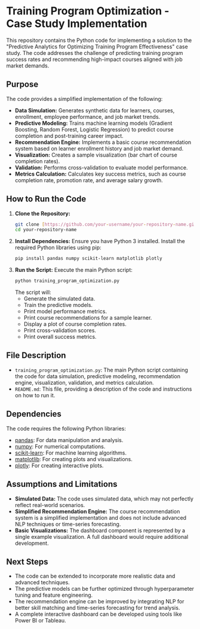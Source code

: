 # Training Program Optimization - Case Study Implementation

This repository contains the Python code for implementing a solution to the "Predictive Analytics for Optimizing Training Program Effectiveness" case study. The code addresses the challenge of predicting training program success rates and recommending high-impact courses aligned with job market demands.

## Purpose

The code provides a simplified implementation of the following:

* **Data Simulation:** Generates synthetic data for learners, courses, enrollment, employee performance, and job market trends.
* **Predictive Modeling:** Trains machine learning models (Gradient Boosting, Random Forest, Logistic Regression) to predict course completion and post-training career impact.
* **Recommendation Engine:** Implements a basic course recommendation system based on learner enrollment history and job market demand.
* **Visualization:** Creates a sample visualization (bar chart of course completion rates).
* **Validation:** Performs cross-validation to evaluate model performance.
* **Metrics Calculation:** Calculates key success metrics, such as course completion rate, promotion rate, and average salary growth.

## How to Run the Code

1.  **Clone the Repository:**
    ```bash
    git clone [https://github.com/your-username/your-repository-name.git](https://github.com/your-username/your-repository-name.git)
    cd your-repository-name
    ```
2.  **Install Dependencies:**
    Ensure you have Python 3 installed.  Install the required Python libraries using pip:
    ```bash
    pip install pandas numpy scikit-learn matplotlib plotly
    ```
3.  **Run the Script:**
    Execute the main Python script:
    ```bash
    python training_program_optimization.py
    ```
    The script will:
    * Generate the simulated data.
    * Train the predictive models.
    * Print model performance metrics.
    * Print course recommendations for a sample learner.
    * Display a plot of course completion rates.
    * Print cross-validation scores.
    * Print overall success metrics.

## File Description

* `training_program_optimization.py`: The main Python script containing the code for data simulation, predictive modeling, recommendation engine, visualization, validation, and metrics calculation.
* `README.md`: This file, providing a description of the code and instructions on how to run it.

## Dependencies

The code requires the following Python libraries:

* [pandas](https://pandas.pydata.org/): For data manipulation and analysis.
* [numpy](https://numpy.org/): For numerical computations.
* [scikit-learn](https://scikit-learn.org/): For machine learning algorithms.
* [matplotlib](https://matplotlib.org/): For creating plots and visualizations.
* [plotly](https://plotly.com/): For creating interactive plots.

## Assumptions and Limitations

* **Simulated Data:** The code uses simulated data, which may not perfectly reflect real-world scenarios.
* **Simplified Recommendation Engine:** The course recommendation system is a simplified implementation and does not include advanced NLP techniques or time-series forecasting.
* **Basic Visualizations:** The dashboard component is represented by a single example visualization. A full dashboard would require additional development.

##  Next Steps

* The code can be extended to incorporate more realistic data and advanced techniques.
* The predictive models can be further optimized through hyperparameter tuning and feature engineering.
* The recommendation engine can be improved by integrating NLP for better skill matching and time-series forecasting for trend analysis.
* A complete interactive dashboard can be developed using tools like Power BI or Tableau.
